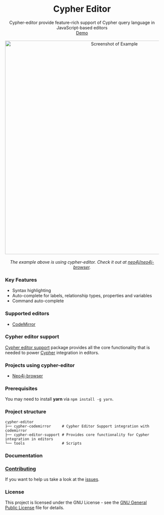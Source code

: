 <h1 align="center">
  <b>Cypher Editor</b><br>
</h1>
<p align="center"> Cypher-editor provide feature-rich support of Cypher query language in JavaScript-based editors <br>
    <a href="https://neo4j-contrib.github.io/cypher-editor/">Demo</a><br><br>
    <img src="https://cloud.githubusercontent.com/assets/24562497/26100041/5e01a278-3a35-11e7-97aa-cb80ac90dd09.png" width=700 alt="Screenshot of Example"><br><br>
    <em>The example above is using cypher-editor. Check it out at <a href="https://github.com/neo4j/neo4j-browser">neo4j/neo4j-browser</a>.</em>
</p>

### Key Features

* Syntax highlighting
* Auto-complete for labels, relationship types, properties and variables
* Command auto-complete

### Supported editors

* [CodeMirror](cypher-codemirror/)

### Cypher editor support

[Cypher editor support](cypher-editor-support/) package provides all the core functionality that is needed to power [Cypher](http://www.opencypher.org/) integration in editors.

### Projects using cypher-editor

* [Neo4j-browser](https://github.com/neo4j/neo4j-browser)

### Prerequisites

You may need to install **yarn** via `npm install -g yarn`.

### Project structure

    cypher-editor
    ├── cypher-codemirror     # Cypher Editor Support integration with codemirror
    ├── cypher-editor-support # Provides core functionality for Cypher integration in editors
    └── tools                 # Scripts

### Documentation 

### [Contributing](CONTRIBUTING.md)
If you want to help us take a look at the
[issues](https://github.com/neo4j-contrib/cypher-editor/issues).

### License

This project is licensed under the GNU License - see the [GNU General Public License](LICENSE) file for details.
